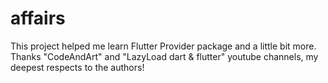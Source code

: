# affairs
This project helped me learn Flutter Provider package and a little bit more.
Thanks "CodeAndArt" and "LazyLoad dart & flutter" youtube channels, my deepest respects to the authors!
